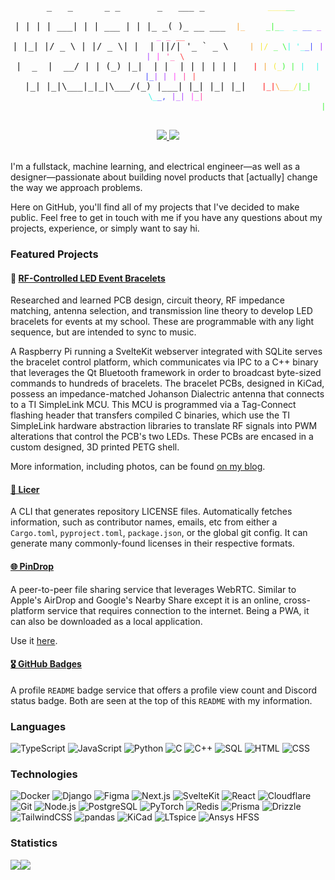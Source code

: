 <pre align="center">
 _   _      _ _       _   ___ _            <code style="color:#f5e836">____</code><code style="color:#3cf536">__</code>                      
| | | | ___| | | ___ | | |_ _( )_ __ ___  <code style="color:#f5a236">|_</code>    <code style="color:#3cf536">_|_</code><code style="color:#36f5e5">_  _</code> <code style="color:#3d47ff">__</code> <code style="color:#a83dff">_</code>   <code style="color:#ff3df9">_</code> <code style="color:#ff3d9e">_</code> <code style="color:#ff3d40">__</code>  
| |_| |/ _ \ | |/ _ \| |  | ||/| '_ ` _ \    <code style="color:#f5a236">|</code> <code style="color:#f5e836">|/</code> <code style="color:#3cf536">_ \</code><code style="color:#36f5e5">| '_</code><code style="color:#3d47ff">_|</code> <code style="color:#a83dff">| |</code> <code style="color:#ff3df9">|</code> <code style="color:#ff3d9e">'_</code> <code style="color:#ff3d40">\</code> 
|  _  |  __/ | | (_) |_|  | |  | | | | | |   <code style="color:red">|</code> <code style="color:#f5a236">|</code> <code style="color:#f5e836">(_</code><code style="color:#3cf536">) |</code> <code style="color:#36f5e5">|</code>  <code style="color:#36f5e5">|</code> <code style="color:#3d47ff">|_</code><code style="color:#a83dff">| |</code> <code style="color:#ff3df9">|</code> <code style="color:#ff3d9e">|</code> <code style="color:#ff3d40">|</code>
|_| |_|\___|_|_|\___/(_) |___| |_| |_| |_|   <code style="color:red">|_|</code><code style="color:#f5a236">\__</code><code style="color:#f5e836">_/</code><code style="color:#3cf536">|_|</code>   <code style="color:#36f5e5">\</code><code style="color:#36f5e5">_</code><code style="color:#3d47ff">_,</code> <code style="color:#a83dff">|_|</code> <code style="color:#ff3df9">|_</code><code style="color:#ff3d9e">|</code>
                                                           <code style="color:#3cf536">|</code><code style="color:#36f5e5">__</code><code style="color:#3d47ff">_/</code>       
</pre>

<div align="center">
  <a href="https://github.com/ttorynn/badges">
    <img src="https://badges.toryn.bio/views/ttorynn?color=000" />
  </a>
  <a href="https://discord.com/users/340324858405847042">
    <img src="https://badges.toryn.bio/discord/340324858405847042?color=000">
  </a>
</div>

<br />

I'm a fullstack, machine learning, and electrical engineer—as well as a designer—passionate about building novel products that [actually] change the way we approach problems.

Here on GitHub, you'll find all of my projects that I've decided to make public. Feel free to get in touch with me if you have any questions about my projects, experience, or simply want to say hi.

### Featured Projects

#### 🔆 [RF-Controlled LED Event Bracelets](https://toryn.bio/blog)

Researched and learned PCB design, circuit theory, RF impedance matching, antenna selection, and transmission line theory to develop LED bracelets for events at my school. These are programmable with any light sequence, but are intended to sync to music.

A Raspberry Pi running a SvelteKit webserver integrated with SQLite serves the bracelet control platform, which communicates via IPC to a C++ binary that leverages the Qt Bluetooth framework in order to broadcast byte-sized commands to hundreds of bracelets. The bracelet PCBs, designed in KiCad, possess an impedance-matched Johanson Dialectric antenna that connects to a TI SimpleLink MCU. This MCU is programmed via a Tag-Connect flashing header that transfers compiled C binaries, which use the TI SimpleLink hardware abstraction libraries to translate RF signals into PWM alterations that control the PCB's two LEDs. These PCBs are encased in a custom designed, 3D printed PETG shell.

More information, including photos, can be found [on my blog](https://toryn.bio/blog).

#### [🪪 Licer](https://github.com/ttorynn/licer)

A CLI that generates repository LICENSE files. Automatically fetches information, such as contributor names, emails, etc from either a `Cargo.toml`, `pyproject.toml`, `package.json`, or the global git config. It can generate many commonly-found licenses in their respective formats.

#### [🌐 PinDrop](https://github.com/ttorynn/pindrop)

A peer-to-peer file sharing service that leverages WebRTC. Similar to Apple's AirDrop and Google's Nearby Share except it is an online, cross-platform service that requires connection to the internet. Being a PWA, it can also be downloaded as a local application.

Use it [here](https://pindrop.toryn.bio).

#### [🎖️ GitHub Badges](https://github.com/ttorynn/badges)

A profile `README` badge service that offers a profile view count and Discord status badge. Both are seen at the top of this `README` with my information.

### Languages

![TypeScript](https://img.shields.io/badge/-TypeScript-000?&logo=TypeScript)
![JavaScript](https://img.shields.io/badge/-JavaScript-000?&logo=JavaScript)
![Python](https://img.shields.io/badge/-Python-000?&logo=Python)
![C](https://img.shields.io/badge/-C-000?&logo=C)
![C++](https://img.shields.io/badge/-C++-000?&logo=c%2b%2b&logoColor=00599C)
![SQL](https://img.shields.io/badge/-SQL-000?&logo=MySQL)
![HTML](https://img.shields.io/badge/-HTML-000?&logo=HTML5)
![CSS](https://img.shields.io/badge/-CSS-000?&logo=CSS&logoColor=663399)

### Technologies

![Docker](https://img.shields.io/badge/-Docker-000?&logo=Docker)
![Django](https://img.shields.io/badge/-Django-000?&logo=Django&logoColor=092E20)
![Figma](https://img.shields.io/badge/-Figma-000?&logo=Figma)
![Next.js](https://img.shields.io/badge/-Next.js-000?&logo=Next.js)
![SvelteKit](https://img.shields.io/badge/-SvelteKit-000?&logo=Svelte)
![React](https://img.shields.io/badge/-React-000?&logo=React)
![Cloudflare](https://img.shields.io/badge/-Cloudflare-000?&logo=Cloudflare)
![Git](https://img.shields.io/badge/-Git-000?&logo=Git)
![Node.js](https://img.shields.io/badge/-Node.js-000?&logo=Node.js)
![PostgreSQL](https://img.shields.io/badge/-PostgreSQL-000?&logo=PostgreSQL)
![PyTorch](https://img.shields.io/badge/-PyTorch-000?&logo=PyTorch)
![Redis](https://img.shields.io/badge/-Redis-000?&logo=Redis)
![Prisma](https://img.shields.io/badge/-Prisma-000?&logo=Prisma)
![Drizzle](https://img.shields.io/badge/-Drizzle-000?&logo=Drizzle)
![TailwindCSS](https://img.shields.io/badge/-TailwindCSS-000?&logo=TailwindCSS)
![pandas](https://img.shields.io/badge/-pandas-000?&logo=pandas)
![KiCad](https://img.shields.io/badge/-KiCad-000?&logo=KiCad&logoColor=314CB0)
![LTspice](https://img.shields.io/badge/-LTspice-000?&logo=LTspice&logoColor=900028)
![Ansys HFSS](https://img.shields.io/badge/-Ansys%20HFSS-000?&logo=Ansys)

### Statistics

<img src="https://github-readme-stats.vercel.app/api?username=ttorynn&show_icons=true&bg_color=000&text_color=fff&icon_color=fff&hide_border=true&hide_rank=true&hide_title=true&border_radius=0" /><img src="https://github-readme-stats.vercel.app/api/top-langs/?username=ttorynn&bg_color=000&hide_border=true&title_color=fff&text_color=fff&layout=compact&border_radius=0" />

